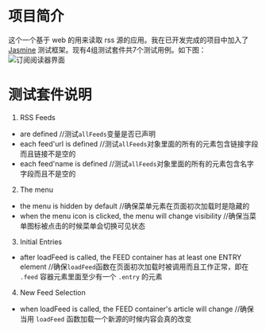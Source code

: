 # 项目简介
这个一个基于 web 的用来读取 rss 源的应用。我在已开发完成的项目中加入了 [Jasmine](http://jasmine.github.io) 测试框架。现有4组测试套件共7个测试用例。如下图：<br />
![订阅阅读器界面](https://github.com/JuniorYoung/Udacity-FeedReaderTesting/raw/master/images/RM_1.png)

# 测试套件说明
1. RSS Feeds
  * are defined  //测试`allFeeds`变量是否已声明
  * each feed'url is defined //测试`allFeeds`对象里面的所有的元素包含链接字段而且链接不是空的
  * each feed'name is defined //测试`allFeeds`对象里面的所有的元素包含名字字段而且不是空的
2. The menu
  * the menu is hidden by default //确保菜单元素在页面初次加载时是隐藏的
  * when the menu icon is clicked, the menu will change visibility //确保当菜单图标被点击的时候菜单会切换可见状态
3. Initial Entries
  * after loadFeed is called, the FEED container has at least one ENTRY element //确保`loadFeed`函数在页面初次加载时被调用而且工作正常，即在 `.feed` 容器元素里面至少有一个 `.entry` 的元素
4. New Feed Selection
  * when loadFeed is called, the FEED container's article will change //确保当用 `loadFeed` 函数加载一个新源的时候内容会真的改变
